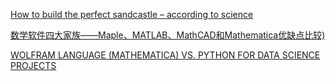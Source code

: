 [How to build the perfect sandcastle – according to science](https://theconversation.com/how-to-build-the-perfect-sandcastle-according-to-science-79600)

[数学软件四大家族——Maple、MATLAB、MathCAD和Mathematica优缺点比较)](https://python.iitter.com/other/8030.html)

[WOLFRAM LANGUAGE (MATHEMATICA) VS. PYTHON FOR DATA SCIENCE PROJECTS](https://atseda.com/en/blog/2019/02/12/mathematica-and-python/)